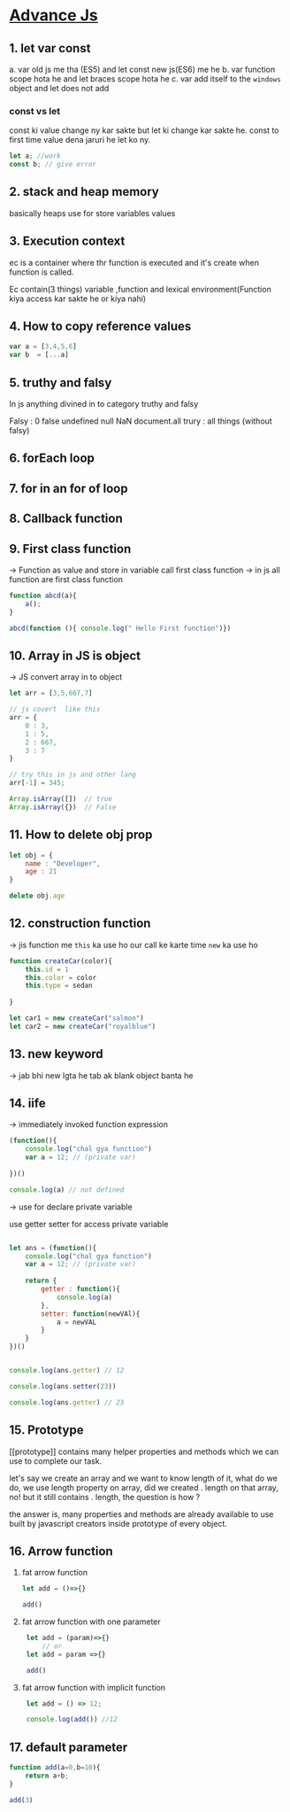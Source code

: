 # [Advance Js](https://youtu.be/EgDmCbhmstU?si=A_hV82HSG1WyX6KQ)

## 1. let var const
a. var old js me tha (ES5) and let const new js(ES6) me he
b. var function scope hota he  and let braces scope hota he
c. var add itself to the `windows` object and let does not add

### const vs let
const ki value change ny kar sakte but let ki change kar sakte he.
const to first time value dena jaruri he let ko  ny.
```js
let a; //work
const b; // give error
```



## 2. stack and heap memory
basically heaps use for store variables values

## 3. Execution context  
ec is a container where thr function is executed and it's create when function is called.

Ec contain(3 things)  variable ,function and lexical environment(Function kiya access kar sakte he or kiya nahi)

## 4. How to copy reference values

```js
var a = [3,4,5,6]
var b  = [...a]
```

## 5. truthy and falsy
In js anything divined in to category truthy and falsy

Falsy : 0 false undefined null NaN document.all
trury  : all things (without falsy)


## 6. forEach loop

## 7. for in an for of loop 

## 8. Callback function
 

## 9. First class function
-> Function as value and store in variable call first class function
-> in js all function are first class function
```js
function abcd(a){
    a();
}

abcd(function (){ console.log(" Hello First function")})
```

## 10. Array in JS is object
-> JS convert array in to object
```js
let arr = [3,5,667,7]

// js covert  like this
arr = {
    0 : 3,
    1 : 5,
    2 : 667,
    3 : 7
}

// try this in js and other lang
arr[-1] = 345;

Array.isArray([])  // true
Array.isArray({})  // False

```

## 11. How to delete obj prop

```js
let obj = {
    name : "Developer",
    age : 21
}

delete obj.age
```

## 12. construction function
-> jis function me `this` ka use ho our call ke karte time `new` ka use ho

```js
function createCar(color){
    this.id = 1
    this.color = color
    this.type = sedan
    
}

let car1 = new createCar("salmon")
let car2 = new createCar("royalblue")

```

## 13. new keyword
-> jab bhi new lgta he tab ak blank object banta he

## 14. iife 
-> immediately invoked function expression 

```js
(function(){
    console.log("chal gya function")
    var a = 12; // (private var)
    
})()

console.log(a) // not defined

```
-> use for declare private variable

use getter setter for access private variable

```js

let ans = (function(){
    console.log("chal gya function")
    var a = 12; // (private var)
    
    return {
        getter : function(){
            console.log(a)
        },
        setter: function(newVAl){
            a = newVAL
        }
    }
})()


console.log(ans.getter) // 12

console.log(ans.setter(23))

console.log(ans.getter) // 23
```


## 15. Prototype

[[prototype]] contains many helper properties and
methods which we can use to complete our task.

let's say we create an array and we want to know
length of it, what do we do, we use length
property on array, did we created . length on that
array, no! but it still contains . length, the
question is how ?

the answer is, many properties and methods are
already available to use built by javascript
creators inside prototype of every object.


## 16. Arrow function

1. fat arrow function

    ```js
    let add = ()=>{}

    add()
    ```
2. fat arrow function with one parameter  
   ```js
    let add = (param)=>{}
        // or 
    let add = param =>{}

    add()
   ```
3. fat arrow function with implicit function
   ```js
    let add = () => 12;

    console.log(add()) //12

   ```

## 17. default parameter

```js
function add(a=0,b=10){
    return a+b;
}

add(3) 
```
